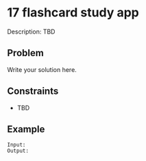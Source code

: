 # 17 flashcard study app

Description: TBD

## Problem

Write your solution here.

## Constraints

- TBD

## Example

```
Input:
Output:
```
